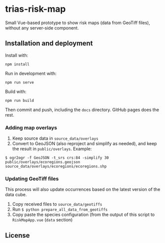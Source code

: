 # trias-risk-map

Small Vue-based prototype to show risk maps (data from GeoTiff files), without any server-side component.

## Installation and deployment

Install with:

```
npm install
```

Run in development with:

```
npm run serve
```

Build with:

```
npm run build
```

Then commit and push, including the `docs` directory. GitHub pages does the rest. 

### Adding map overlays

1. Keep source data in `source_data/overlays`
2. Convert to GeoJSON (also reproject and simplify as needed), and keep the result in `public/overlays`. Example:

```
$ ogr2ogr -f GeoJSON -t_srs crs:84 -simplify 30 public/overlays/ecoregions.geojson source_data/overlays/ecoregions/ecoregions.shp
```

### Updating GeoTiff files

This process will also update occurrences based on the latest version of the data cube.

1. Copy received files to `source_data/geotiffs`
2. Run `$ python prepare_all_data_from_geotiffs`
3. Copy paste the species configuration (from the output of this script to `RiskMapApp.vue` (`data` section)

## License

